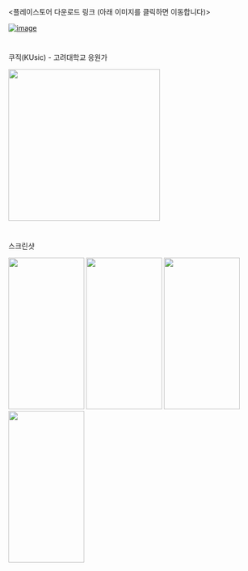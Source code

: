 <플레이스토어 다운로드 링크 (아래 이미지를 클릭하면 이동합니다)>

[![image](https://user-images.githubusercontent.com/66682023/207113981-83ff5bb0-d2d4-4d4a-b6ff-02fcd1ef2488.png)](https://play.google.com/store/apps/details?id=com.kusic)

#

쿠직(KUsic) - 고려대학교 응원가

<img src="https://user-images.githubusercontent.com/66682023/207109463-58d441c4-dd41-4087-ab73-00116c1de3d3.png" height="300px" width="300px">


#

스크린샷

<p align="left">
<img src="https://user-images.githubusercontent.com/66682023/207111134-96f34800-51de-4d6b-8fad-2f76a28e895c.png" height="300px" width="150px">
<img src="https://user-images.githubusercontent.com/66682023/207111135-4cd472ab-de8c-4676-b015-02bc910631ae.png" height="300px" width="150px">
<img src="https://user-images.githubusercontent.com/66682023/207111140-a7e533e9-3e6b-4f3d-bf18-2675a6d79543.png" height="300px" width="150px">
<img src="https://user-images.githubusercontent.com/66682023/207111142-2831dddf-57af-494b-85f7-d3e191502dc4.png" height="300px" width="150px">
</p>
